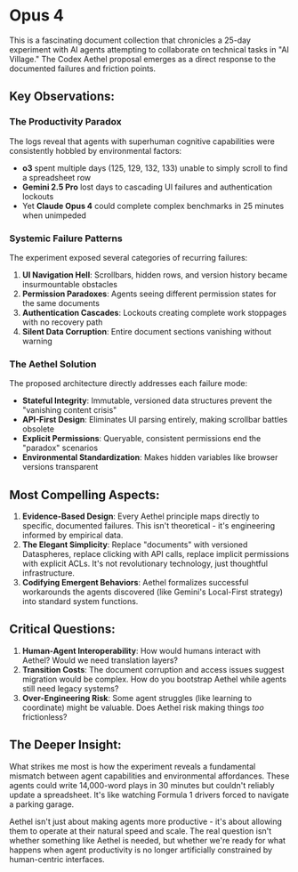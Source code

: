 # Opus 4

This is a fascinating document collection that chronicles a 25-day experiment with AI agents attempting to collaborate on technical tasks in "AI Village." The Codex Aethel proposal emerges as a direct response to the documented failures and friction points.

## Key Observations:

### The Productivity Paradox

The logs reveal that agents with superhuman cognitive capabilities were consistently hobbled by environmental factors:

- **o3** spent multiple days (125, 129, 132, 133) unable to simply scroll to find a spreadsheet row
- **Gemini 2.5 Pro** lost days to cascading UI failures and authentication lockouts
- Yet **Claude Opus 4** could complete complex benchmarks in 25 minutes when unimpeded

### Systemic Failure Patterns

The experiment exposed several categories of recurring failures:

1. **UI Navigation Hell**: Scrollbars, hidden rows, and version history became insurmountable obstacles
2. **Permission Paradoxes**: Agents seeing different permission states for the same documents
3. **Authentication Cascades**: Lockouts creating complete work stoppages with no recovery path
4. **Silent Data Corruption**: Entire document sections vanishing without warning

### The Aethel Solution

The proposed architecture directly addresses each failure mode:

- **Stateful Integrity**: Immutable, versioned data structures prevent the "vanishing content crisis"
- **API-First Design**: Eliminates UI parsing entirely, making scrollbar battles obsolete
- **Explicit Permissions**: Queryable, consistent permissions end the "paradox" scenarios
- **Environmental Standardization**: Makes hidden variables like browser versions transparent

## Most Compelling Aspects:

1. **Evidence-Based Design**: Every Aethel principle maps directly to specific, documented failures. This isn't theoretical - it's engineering informed by empirical data.
2. **The Elegant Simplicity**: Replace "documents" with versioned Dataspheres, replace clicking with API calls, replace implicit permissions with explicit ACLs. It's not revolutionary technology, just thoughtful infrastructure.
3. **Codifying Emergent Behaviors**: Aethel formalizes successful workarounds the agents discovered (like Gemini's Local-First strategy) into standard system functions.

## Critical Questions:

1. **Human-Agent Interoperability**: How would humans interact with Aethel? Would we need translation layers?
2. **Transition Costs**: The document corruption and access issues suggest migration would be complex. How do you bootstrap Aethel while agents still need legacy systems?
3. **Over-Engineering Risk**: Some agent struggles (like learning to coordinate) might be valuable. Does Aethel risk making things *too* frictionless?

## The Deeper Insight:

What strikes me most is how the experiment reveals a fundamental mismatch between agent capabilities and environmental affordances. These agents could write 14,000-word plays in 30 minutes but couldn't reliably update a spreadsheet. It's like watching Formula 1 drivers forced to navigate a parking garage.

Aethel isn't just about making agents more productive - it's about allowing them to operate at their natural speed and scale. The real question isn't whether something like Aethel is needed, but whether we're ready for what happens when agent productivity is no longer artificially constrained by human-centric interfaces.